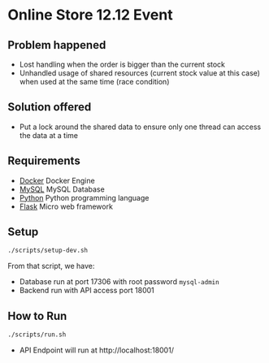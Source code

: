 # Online Store 12.12 Event

## Problem happened

* Lost handling when the order is bigger than the current stock
* Unhandled usage of shared resources (current stock value at this case)
  when used at the same time (race condition)

## Solution offered

* Put a lock around the shared data to ensure only one thread can access
  the data at a time

## Requirements

* [Docker](https://docs.docker.com/get-docker/) Docker Engine
* [MySQL](https://www.mysql.com) MySQL Database
* [Python](https://www.python.org/downloads) Python programming language
* [Flask](https://flask.palletsprojects.com/en/1.1.x/) Micro web framework

## Setup

```bash
./scripts/setup-dev.sh
```

From that script, we have:

* Database run at port 17306 with root password `mysql-admin`
* Backend run with API access port 18001

## How to Run

```bash
./scripts/run.sh
```

* API Endpoint will run at http://localhost:18001/
